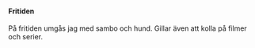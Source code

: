 #### Fritiden

På fritiden umgås jag med sambo och hund. Gillar även att kolla på filmer och serier.
